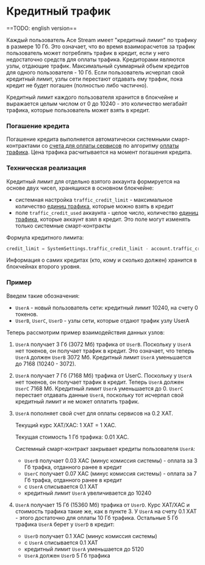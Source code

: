 # Кредитный трафик

==TODO: english version==

Каждый пользователь Ace Stream имеет "кредитный лимит" по трафику в размере 10 Гб. Это означает, что во время взаиморасчетов за трафик пользователь может потреблять трафик в кредит, если у него недостаточно средств для оплаты трафика. Кредиторами являются узлы, отдающие трафик. Максимальный суммарный объем кредитов для одного пользователя - 10 Гб. Если пользователь исчерпал свой кредитный лимит, узлы сети перестают отдавать ему трафик, пока кредит не будет погашен (полностью либо частично).

Кредитный лимит каждого пользователя хранится в блокчейне и выражается целым числом от 0 до 10240 - это количество мегабайт трафика, которые пользователь может взять в кредит.

### Погашение кредита

Погашение кредита выполняется автоматически системными смарт-контрактами со [счета для оплаты сервисов][1] по алгоритму [оплаты трафика][2]. Цена трафика расчитывается на момент погашения кредита.

### Техническая реализация

Кредитный лимит для отдельно взятого аккаунта формируется на основе двух чисел, хранящихся в основном блокчейне:

- системная настройка `traffic_credit_limit` - максимальное количество [единиц трафика][3], которые можно взять в кредит
- поле `traffic_credit_used` аккаунта - целое число, количество [единиц трафика][3], которые аккаунт взял в кредит. Это поле могут изменять только системные смарт-контракты

Формула кредитного лимита:

```python
credit_limit = SystemSettings.traffic_credit_limit - account.traffic_credit_used
```

Информация о самих кредитах (кто, кому и сколько должен) хранится в блокчейнах второго уровня.

### Пример

Введем такие обозначения:

- `UserA` - новый пользователь сети: кредитный лимит 10240, на счету 0 токенов.
- `UserB`, `UserC`, `UserD` - узлы сети, которые отдают трафик узлу UserA

Теперь рассмотрим пример взаимодействия данных узлов:

1. `UserA` получает 3 Гб (3072 Mб) трафика от `UserB`. Поскольку у `UserA` нет токенов, он получает трафик в кредит. Это означает, что теперь `UserA` должен `UserB` 3072 Мб. Кредитный лимит `UserA` уменьшается до 7168 (10240 - 3072).
2. `UserA` получает 7 Гб (7168 Мб) трафика от UserС. Поскольку у `UserA` нет токенов, он получает трафик в кредит. Теперь `UserA` должен `UserC` 7168 Мб. Кредитный лимит `UserA` уменьшается до 0. `UserC` перестает отдавать данные `UserA`, поскольку тот исчерпал свой кредитный лимит и не может оплатить трафик.
3. `UserA` пополняет свой счет для оплаты сервисов на 0.2 XAT.

    Текущий курс XAT/XAC: 1 XAT = 1 XAC.

    Текущая стоимость 1 Гб трафика: 0.01 XAC.

    Системный смарт-контракт закрывает кредиты пользователя `UserA`:

    - `UserB` получает 0.03 XAC (минус комиссия системы) - оплата за 3 Гб трафка, отданного ранее в кредит
    - `UserC` получает 0.07 XAC (минус комиссия системы) - оплата за 7 Гб трафка, отданного ранее в кредит
    - с `UserA` списывается 0.1 XAT
    - кредитный лимит `UserA` увеличивается до 10240
4. `UserA` получает 15 Гб (15360 Мб) трафика от `UserD`. Курс XAT/XAC и стоимость трафика такие же, как в пункте 3. У `UserA` на счету 0.1 XAT - этого достаточно для оплаты 10 Гб трафика. Остальные 5 Гб трафика `UserA` берет у `UserD` в кредит:
    - `UserD` получает 0.1 XAC (минус комиссия системы)
    - с `UserA` списывается 0.1 XAT
    - кредитный лимит `UserA` уменьшается до 5120
    - `UserA` должен `UserD` 5 Гб трафика

[1]: ../glossary/special-accounts.md#_2
[2]: payments.md
[3]: ../glossary/traffic-unit.md